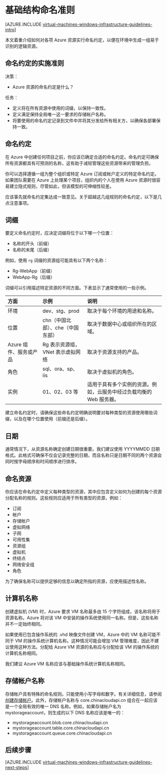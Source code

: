 <properties
	pageTitle="基础结构命名准则 | Azure"
	description="了解在 Azure 基础结构服务中进行命名的关键设计和实施准则。"
	documentationCenter=""
	services="virtual-machines-windows"
	authors="iainfoulds"
	manager="timlt"
	editor=""
	tags="azure-resource-manager"/>

<tags
	ms.service="virtual-machines-windows"
	ms.workload="infrastructure-services"
	ms.tgt_pltfrm="vm-windows"
	ms.devlang="na"
	ms.topic="article"
	ms.date="09/08/2016"
	wacn.date="12/26/2016"
	ms.author="iainfou"/>

# 基础结构命名准则

[AZURE.INCLUDE [virtual-machines-windows-infrastructure-guidelines-intro](../../includes/virtual-machines-windows-infrastructure-guidelines-intro.md)]

本文着重介绍如何对各项 Azure 资源实行命名约定，以便在环境中生成一组易于识别的逻辑资源。

## 命名约定的实施准则

决策：

- Azure 资源的命名约定是什么？

任务：

- 定义将在所有资源中使用的词缀，以保持一致性。
- 定义满足保持全局唯一这一要求的存储帐户名称。
- 将要使用的命名约定记录到文件中并将其分发给所有相关方，以确保各部署保持一致。

## 命名约定

在 Azure 中创建任何项目之前，你应该已确定合适的命名约定。命名约定可确保所有资源都具有可预测的名称，这有助于减轻管理这些资源带来的管理负担。

你可以选择遵循一组为整个组织或特定 Azure 订阅或帐户定义的特定命名约定。如果团队需要在 Azure 上处理某个项目，组织内的个人在使用 Azure 资源时很容易建立隐式规则，尽管如此，但该模型的可伸缩性较差。

应该事先就命名约定集达成一致意见。关于超越这几组规则的命名约定，以下是几点注意事项。

## 词缀

要定义命名约定时，应决定词缀将位于以下哪一个位置：

- 名称的开头（前缀）
- 名称的末尾（后缀）

例如，使用 `rg` 词缀的资源组可能具有以下两个名称：

- Rg-WebApp（前缀）
- WebApp-Rg（后缀）

词缀可以引用描述特定资源的不同方面。下表显示了通常使用的一些示例。

| 方面 | 示例 | 说明 |
|:-------------------------------------|:-----------------------------------------------------------------------|:-----------------------------------------------------------------------------------------------------------|
| 环境 | dev、stg、prod | 取决于每个环境的用途和名称。 |
| 位置 | chn（中国北部）、che（中国东部） | 取决于数据中心或组织所在的区域。 |
| Azure 组件、服务或产品 | Rg 表示资源组，VNet 表示虚拟网络 | 取决于资源支持的产品。 |
| 角色 | sql、ora、sp、iis | 取决于虚拟机的角色。 |
| 实例 | 01、02、03 等 | 适用于具有多个实例的资源。例如，云服务中经过负载均衡的 Web 服务器。 |


建立命名约定时，请确保这些命名约定明确说明要对每种类型的资源使用哪些词缀，以及在哪个位置使用（前缀还是后缀）。

## 日期

通常情况下，从资源名称确定创建日期很重要。我们建议使用 YYYYMMDD 日期格式。此格式可确保不仅会记录完整的日期，而且名称只是日期不同的两个资源会同时按字母顺序和时间顺序进行排序。

## 命名资源

你应该在命名约定中定义每种类型的资源，其中应包含定义如何为创建的每个资源分配名称的规则。这些规则应适用于所有类型的资源，例如：

- 订阅
- 帐户
- 存储帐户
- 虚拟网络
- 子网
- 可用性集
- 资源组
- 虚拟机
- 终结点
- 网络安全组
- 角色

为了确保名称可以提供足够的信息以确定所指的资源，应使用描述性名称。

## 计算机名称

创建虚拟机 (VM) 时，Azure 要求 VM 名称最多由 15 个字符组成，该名称将用于资源名称。Azure 将对该 VM 中安装的操作系统使用同一名称。但是，这些名称并不一定始终相同。

如果使用已包含操作系统的 .vhd 映像文件创建 VM，Azure 中的 VM 名称可能不同于 VM 的操作系统计算机名称。这种情况可能会增加 VM 管理难度，因此不建议使用这种方法。分配给 Azure VM 资源的名称应与分配给该 VM 的操作系统的计算机名称相同。

我们建议 Azure VM 名称应该与基础操作系统计算机名称相同。

## 存储帐户名称

存储帐户具有特殊的命名规则。只能使用小写字母和数字。有关详细信息，请参阅[创建存储帐户](/documentation/articles/storage-create-storage-account/#create-a-storage-account)。此外，存储帐户名称与 core.chinacloudapi.cn 组合在一起应该是一个全局有效的唯一 DNS 名称。例如，如果存储帐户名为 mystorageaccount，则生成的以下 DNS 名称应该是唯一的：

- mystorageaccount.blob.core.chinacloudapi.cn
- mystorageaccount.table.core.chinacloudapi.cn
- mystorageaccount.queue.core.chinacloudapi.cn


## <a name="next-steps"></a> 后续步骤
[AZURE.INCLUDE [virtual-machines-windows-infrastructure-guidelines-next-steps](../../includes/virtual-machines-windows-infrastructure-guidelines-next-steps.md)]

<!---HONumber=Mooncake_Quality_Review_1215_2016-->